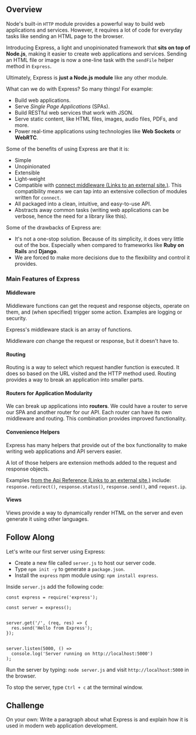 ## Overview

Node's built-in `HTTP` module provides a powerful way to build web applications and services. However, it requires a lot of code for everyday tasks like sending an HTML page to the browser.

Introducing Express, a light and unopinionated framework that **sits on top of Node.js**, making it easier to create web applications and services. Sending an HTML file or image is now a one-line task with the `sendFile` helper method in `Express`.

Ultimately, Express is **just a Node.js module** like any other module.

What can we do with Express? So many things! For example:

-   Build web applications.
-   Serve _Single Page Applications_ (SPAs).
-   Build RESTful web services that work with JSON.
-   Serve static content, like HTML files, images, audio files, PDFs, and more.
-   Power real-time applications using technologies like **Web Sockets** or **WebRTC**.

Some of the benefits of using Express are that it is:

-   Simple
-   Unopinionated
-   Extensible
-   Light-weight
-   Compatible with [connect middleware (Links to an external site.)](https://www.npmjs.com/package/connect). This compatibility means we can tap into an extensive collection of modules written for `connect`.
-   All packaged into a clean, intuitive, and easy-to-use API.
-   Abstracts away common tasks (writing web applications can be verbose, hence the need for a library like this).

Some of the drawbacks of Express are:

-   It's not a one-stop solution. Because of its simplicity, it does very little out of the box. Especially when compared to frameworks like **Ruby on Rails** and **Django**.
-   We are forced to make more decisions due to the flexibility and control it provides.

### Main Features of Express

#### Middleware

Middleware functions can get the request and response objects, operate on them, and (when specified) trigger some action. Examples are logging or security.

Express's middleware stack is an array of functions.

Middleware _can_ change the request or response, but it doesn't have to.

#### Routing

Routing is a way to select which request handler function is executed. It does so based on the URL visited and the HTTP method used. Routing provides a way to break an application into smaller parts.

#### Routers for Application Modularity

We can break up applications into **routers**. We could have a router to serve our SPA and another router for our API. Each router can have its own middleware and routing. This combination provides improved functionality.

#### Convenience Helpers

Express has many helpers that provide out of the box functionality to make writing web applications and API servers easier.

A lot of those helpers are extension methods added to the request and response objects.

Examples [from the Api Reference (Links to an external site.)](https://expressjs.com/en/4x/api.html) include: `response.redirect()`, `response.status()`, `response.send()`, and `request.ip`.

#### Views

Views provide a way to dynamically render HTML on the server and even generate it using other languages.

## Follow Along

Let's write our first server using Express:

-   Create a new file called `server.js` to host our server code.
-   Type `npm init -y` to generate a `package.json`.
-   Install the `express` npm module using: `npm install express`.

Inside `server.js` add the following code:

```
const express = require('express'); 

const server = express(); 


server.get('/', (req, res) => {
  res.send('Hello from Express');
});


server.listen(5000, () =>
  console.log('Server running on http://localhost:5000')
);
```

Run the server by typing: `node server.js` and visit `http://localhost:5000` in the browser.

To stop the server, type `Ctrl + c` at the terminal window.

## Challenge

On your own: Write a paragraph about what Express is and explain how it is used in modern web application development.